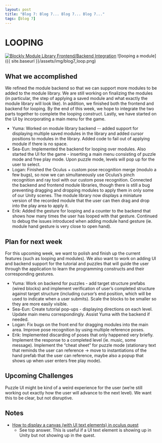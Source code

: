 ```yaml
---
layout: post
title: "Blog 7: Blog 7... Blog 7... Blog 7..."
tags: [blog 7]
---
```


# LOOPING

[![Blockly Module Library Frontend/Backend Integration](http://img.youtube.com/vi/PZqtstq6ejk/0.jpg)](https://www.youtube.com/watch?v=PZqtstq6ejk "Blockly Module Library Frontend/Backend Integration")
![looping a module]({{ site.baseurl }}/assets/img/blog7_loop.png)

## What we accomplished
We refined the module backend so that we can support more modules to be added to the module library. We are still working on finalizing the modules (in particular, the step of applying a saved module and what exactly the module library will look like). In addition, we finished both the frontend and backend for looping. By the end of this week, we hope to integrate the two parts together to complete the looping construct. Lastly, we have started on the UI by incorporating a main menu for the game.

* Yuma: Worked on module library backend -- added support for displaying multiple saved modules in the library and added cursor positions to modules in the library. Added code to fail out of applying module if there is no space.
* Sea-Eun: Implemented the backend for looping over modules. Also started the UI for the game - inserting a main menu consisting of puzzle mode and free play mode. Upon puzzle mode, levels will pop up for the user to select.
* Logan: Finished the Oculus + custom pose recognition merge (modulo a few bugs), so now we can simultaneously use Oculus’s pinch recognition and ray tool with our custom pose recognition. Connected the backend and frontend module libraries, though there is still a bug preventing dragging and dropping modules to apply them in only some of our Unity scenes. The module library now displays a miniature version of the recorded module that the user can then drag and drop into the play area to apply it.
* Erik: Added the gesture for looping and a counter to the backend that shows how many times the user has looped with that gesture. Continued to debug the issues introduced when adding module hand gesture (ie. module hand gesture is very close to open hand).


## Plan for next week
For this upcoming week, we want to polish and finish up the current features (such as looping and modules). We also want to work on adding UI and backend support for the tutorial and puzzles that will guide the user through the application to learn the programming constructs and their corresponding gestures. 

* Yuma: Work on backend for puzzles - add target structure prefabs (wired blocks) and implement verification of user’s completed structure against target structure (including cursor’s end position, which will be used to indicate when a user submits). Scale the blocks to be smaller so they are more easily visible.
* Sea-Eun: Create tutorial pop-ups - displaying directions on each level. Update main menu correspondingly. Assist Yuma with the backend if needed.
* Logan: Fix bugs on the front end for dragging modules into the main area. Improve pose recognition by using multiple reference poses.
* Erik: Implemented discarding of poses that only happened very briefly. Implement the response to a completed level (ie. music, some message). Implement the “cheat sheet” for puzzle mode (stationary text that reminds the user can reference -> move to instantiations of the hand prefab that the user can reference, maybe also a popup that shows up when user enters free play mode).


## Upcoming Challenges
Puzzle UI might be kind of a weird experience for the user (we’re still working out exactly how the user will advance to the next level). We want this to be clear, but not disruptive.

## Notes
* [How to display a canvas (with UI text elements) in oculus quest](https://answers.unity.com/questions/1027642/vr-how-to-display-a-canvas-with-oculus.html)
    * See top answer. This is useful if a UI text element is showing up in Unity but not showing up in the quest.
